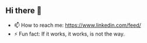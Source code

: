 ## Hi there 👋

- 📫 How to reach me: https://www.linkedin.com/feed/
- ⚡ Fun fact: If it works, it works, is not the way.
 
